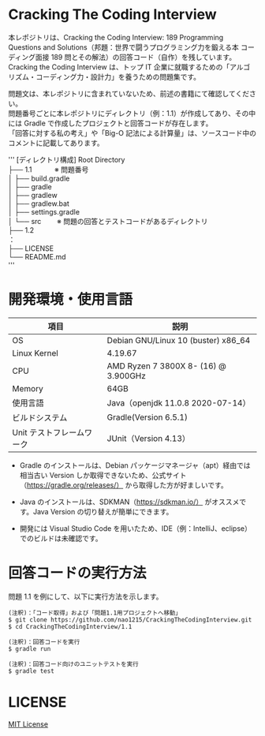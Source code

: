 # Cracking The Coding Interview

本レポジトリは、Cracking the Coding Interview: 189 Programming Questions and Solutions（邦題：世界で闘うプログラミング力を鍛える本 コーディング面接 189 問とその解法）の回答コード（自作）を残しています。
Cracking the Coding Interview は、トップ IT 企業に就職するための「アルゴリズム・コーディング力・設計力」を養うための問題集です。

問題文は、本レポジトリに含まれていないため、前述の書籍にて確認してください。<br>
問題番号ごとに本レポジトリにディレクトリ（例：1.1）が作成してあり、その中には Gradle で作成したプロジェクトと回答コードが存在します。<br>
「回答に対する私の考え」や「Big-O 記法による計算量」は、ソースコード中のコメントに記載してあります。

'''
[ディレクトリ構成]
Root Directory<br>
├── 1.1 　　　※ 問題番号<br>
│ ├── build.gradle<br>
│ ├── gradle<br>
│ ├── gradlew<br>
│ ├── gradlew.bat<br>
│ ├── settings.gradle<br>
│ └── src 　　※ 問題の回答とテストコードがあるディレクトリ<br>
├── 1.2<br>
：<br>
├── LICENSE<br>
└── README.md<br>
'''

# 開発環境・使用言語

| 項目                      | 説明                                 |
| ------------------------- | ------------------------------------ |
| OS                        | Debian GNU/Linux 10 (buster) x86_64  |
| Linux Kernel              | 4.19.67                              |
| CPU                       | AMD Ryzen 7 3800X 8- (16) @ 3.900GHz |
| Memory                    | 64GB                                 |
| 使用言語                  | Java（openjdk 11.0.8 2020-07-14）    |
| ビルドシステム            | Gradle(Version 6.5.1)                |
| Unit テストフレームワーク | JUnit（Version 4.13）                |

- Gradle のインストールは、Debian パッケージマネージャ（apt）経由では相当古い Version しか取得できないため、公式サイト（https://gradle.org/releases/） から取得した方が好ましいです。

- Java のインストールは、SDKMAN（https://sdkman.io/） がオススメです。Java Version の切り替えが簡単にできます。

- 開発には Visual Studio Code を用いたため、IDE（例：IntelliJ、eclipse）でのビルドは未確認です。

# 回答コードの実行方法

問題 1.1 を例にして、以下に実行方法を示します。

```
(注釈)：「コード取得」および「問題1.1用プロジェクトへ移動」
$ git clone https://github.com/nao1215/CrackingTheCodingInterview.git
$ cd CrackingTheCodingInterview/1.1

(注釈)：回答コードを実行
$ gradle run

(注釈)：回答コード向けのユニットテストを実行
$ gradle test
```

# LICENSE

[MIT License](https://github.com/nao1215/CrackingTheCodingInterview/blob/master/LICENSE)
